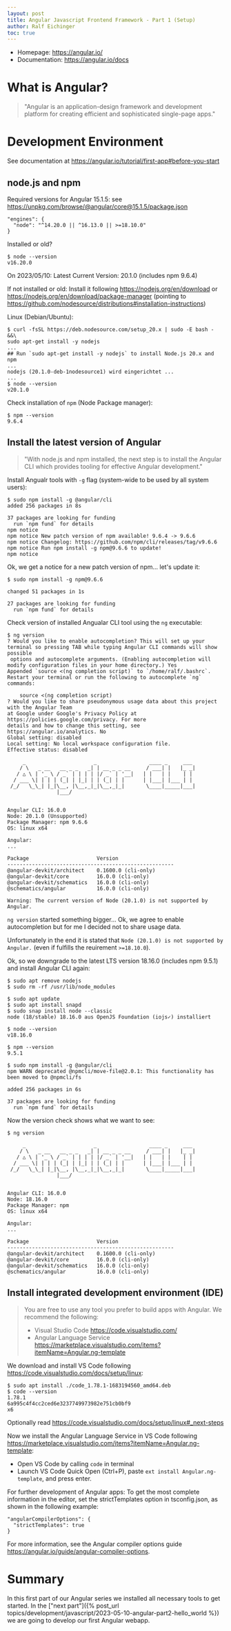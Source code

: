```yaml
---
layout: post
title: Angular Javascript Frontend Framework - Part 1 (Setup)
author: Ralf Eichinger
toc: true
---
```


* Homepage: <https://angular.io/>
* Documentation: <https://angular.io/docs>

# What is Angular?

> "Angular is an application-design framework and development platform for creating efficient and sophisticated single-page apps."

# Development Environment

See documentation at <https://angular.io/tutorial/first-app#before-you-start>

## node.js and npm

Required versions for Angular 15.1.5: see <https://unpkg.com/browse/@angular/core@15.1.5/package.json>

```
"engines": {
  "node": "^14.20.0 || ^16.13.0 || >=18.10.0"
}
```

Installed or old?

```
$ node --version
v16.20.0
```

On 2023/05/10: Latest Current Version: 20.1.0 (includes npm 9.6.4)

If not installed or old: Install it following <https://nodejs.org/en/download> or <https://nodejs.org/en/download/package-manager> (pointing to <https://github.com/nodesource/distributions#installation-instructions>)

Linux (Debian/Ubuntu):

```
$ curl -fsSL https://deb.nodesource.com/setup_20.x | sudo -E bash - &&\
sudo apt-get install -y nodejs
...
## Run `sudo apt-get install -y nodejs` to install Node.js 20.x and npm
...
nodejs (20.1.0-deb-1nodesource1) wird eingerichtet ...
...
$ node --version
v20.1.0
```

Check installation of `npm` (Node Package manager):

```
$ npm --version
9.6.4
```

## Install the latest version of Angular

> "With node.js and npm installed, the next step is to install the Angular CLI which provides tooling for effective Angular development."

Install Angualr tools with `-g` flag (system-wide to be used by all system users):

```
$ sudo npm install -g @angular/cli
added 256 packages in 8s

37 packages are looking for funding
  run `npm fund` for details
npm notice 
npm notice New patch version of npm available! 9.6.4 -> 9.6.6
npm notice Changelog: https://github.com/npm/cli/releases/tag/v9.6.6
npm notice Run npm install -g npm@9.6.6 to update!
npm notice
```

Ok, we get a notice for a new patch version of npm... let's update it:

```
$ sudo npm install -g npm@9.6.6

changed 51 packages in 1s

27 packages are looking for funding
  run `npm fund` for details
```

Check version of installed Angualar CLI tool using the `ng` executable:

```
$ ng version
? Would you like to enable autocompletion? This will set up your terminal so pressing TAB while typing Angular CLI commands will show possible
 options and autocomplete arguments. (Enabling autocompletion will modify configuration files in your home directory.) Yes
Appended `source <(ng completion script)` to `/home/ralf/.bashrc`. Restart your terminal or run the following to autocomplete `ng` commands:

    source <(ng completion script)
? Would you like to share pseudonymous usage data about this project with the Angular Team
at Google under Google's Privacy Policy at https://policies.google.com/privacy. For more
details and how to change this setting, see https://angular.io/analytics. No
Global setting: disabled
Local setting: No local workspace configuration file.
Effective status: disabled

     _                      _                 ____ _     ___
    / \   _ __   __ _ _   _| | __ _ _ __     / ___| |   |_ _|
   / △ \ | '_ \ / _` | | | | |/ _` | '__|   | |   | |    | |
  / ___ \| | | | (_| | |_| | | (_| | |      | |___| |___ | |
 /_/   \_\_| |_|\__, |\__,_|_|\__,_|_|       \____|_____|___|
                |___/
    

Angular CLI: 16.0.0
Node: 20.1.0 (Unsupported)
Package Manager: npm 9.6.6
OS: linux x64

Angular: 
... 

Package                      Version
------------------------------------------------------
@angular-devkit/architect    0.1600.0 (cli-only)
@angular-devkit/core         16.0.0 (cli-only)
@angular-devkit/schematics   16.0.0 (cli-only)
@schematics/angular          16.0.0 (cli-only)
    
Warning: The current version of Node (20.1.0) is not supported by Angular.
```

`ng version` started something bigger... Ok, we agree to enable autocompletion but for me I decided not to share usage data.

Unfortunately in the end it is stated that `Node (20.1.0) is not supported by Angular.` (even if fulfills the reuirement `>=18.10.0`).

Ok, so we downgrade to the latest LTS version 18.16.0 (includes npm 9.5.1) and install Angular CLI again:

```
$ sudo apt remove nodejs
$ sudo rm -rf /usr/lib/node_modules

$ sudo apt update
$ sudo apt install snapd
$ sudo snap install node --classic
node (18/stable) 18.16.0 aus OpenJS Foundation (iojs✓) installiert

$ node --version
v18.16.0

$ npm --version
9.5.1

$ sudo npm install -g @angular/cli
npm WARN deprecated @npmcli/move-file@2.0.1: This functionality has been moved to @npmcli/fs

added 256 packages in 6s

37 packages are looking for funding
  run `npm fund` for details

```

Now the version check shows what we want to see:

```
$ ng version

     _                      _                 ____ _     ___
    / \   _ __   __ _ _   _| | __ _ _ __     / ___| |   |_ _|
   / △ \ | '_ \ / _` | | | | |/ _` | '__|   | |   | |    | |
  / ___ \| | | | (_| | |_| | | (_| | |      | |___| |___ | |
 /_/   \_\_| |_|\__, |\__,_|_|\__,_|_|       \____|_____|___|
                |___/
    

Angular CLI: 16.0.0
Node: 18.16.0
Package Manager: npm 
OS: linux x64

Angular: 
... 

Package                      Version
------------------------------------------------------
@angular-devkit/architect    0.1600.0 (cli-only)
@angular-devkit/core         16.0.0 (cli-only)
@angular-devkit/schematics   16.0.0 (cli-only)
@schematics/angular          16.0.0 (cli-only)
```

## Install integrated development environment (IDE)

> You are free to use any tool you prefer to build apps with Angular. We recommend the following:
> - Visual Studio Code <https://code.visualstudio.com/>
> - Angular Language Service <https://marketplace.visualstudio.com/items?itemName=Angular.ng-template>

We download and install VS Code following <https://code.visualstudio.com/docs/setup/linux>:

```
$ sudo apt install ./code_1.78.1-1683194560_amd64.deb
$ code --version
1.78.1
6a995c4f4cc2ced6e3237749973982e751cb0bf9
x6
```

Optionally read <https://code.visualstudio.com/docs/setup/linux#_next-steps>

Now we install the Angular Language Service in VS Code following <https://marketplace.visualstudio.com/items?itemName=Angular.ng-template>:

* Open VS Code by calling `code` in terminal
* Launch VS Code Quick Open (Ctrl+P), paste `ext install Angular.ng-template`, and press enter.

For further development of Angular apps: To get the most complete information in the editor, set the strictTemplates option in tsconfig.json, as shown in the following example:

```
"angularCompilerOptions": {
  "strictTemplates": true
}
```

For more information, see the Angular compiler options guide <https://angular.io/guide/angular-compiler-options>.

# Summary

In this first part of our Angular series we installed all necessary tools to get started.
In the ["next part"]({% post_url topics/development/javascript/2023-05-10-angular-part2-hello_world %}) we are going to develop our first Angular webapp.


